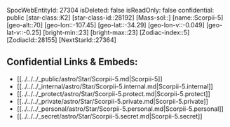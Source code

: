 ﻿---
location: [-34.29,107.45,70]
type: Star
tags:
- astro/Star

---
SpocWebEntityId: 27304
isDeleted: false
isReadOnly: false
confidential: public
[star-class::K2]
[star-class-id::28192]
[Mass-sol::]
[name::Scorpii-5]
[geo-alt::70]
[geo-lon::-107.45]
[geo-lat::-34.29]
[geo-lon-v::-0.049]
[geo-lat-v::-0.25]
[bright-min::23]
[bright-max::23]
[Zodiac-index::5]
[ZodiacId::28155]
[NextStarId::27364]



## Confidential Links & Embeds: 
- [[../../../_public/astro/Star/Scorpii-5.md|Scorpii-5]] 
- [[../../../_internal/astro/Star/Scorpii-5.internal.md|Scorpii-5.internal]] 
- [[../../../_protect/astro/Star/Scorpii-5.protect.md|Scorpii-5.protect]] 
- [[../../../_private/astro/Star/Scorpii-5.private.md|Scorpii-5.private]] 
- [[../../../_personal/astro/Star/Scorpii-5.personal.md|Scorpii-5.personal]] 
- [[../../../_secret/astro/Star/Scorpii-5.secret.md|Scorpii-5.secret]] 
